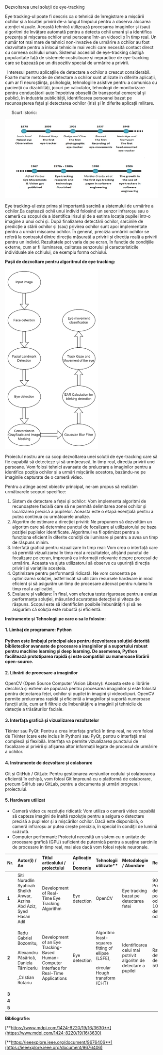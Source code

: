 <a name="_qyxep34u6rpm"></a>Dezvoltarea unei soluții de eye-tracking


Eye tracking-ul poate fi descris ca o tehnică de înregistrare a mișcării ochilor și a locației privirii de-a lungul timpului pentru a observa alocarea atenției vizuale. Această tehnică utilizează procesarea imaginilor și (sau) algoritmi de învățare automată pentru a detecta ochii umani și a identifica prezența și mișcarea ochilor unei persoane într-un videoclip în timp real. Un număr tot mai mare de tehnici non-invazive de urmărire a ochilor au fost dezvoltate pentru a înlocui tehnicile mai vechi care necesită contact direct cu corneea ochiului uman. Sistemul accesibil de eye-tracking câștigă popularitate față de sistemele costisitoare și nepractice de eye-tracking care se bazează pe un dispozitiv special de urmărire a privirii.

` `Interesul pentru aplicațiile de detectare a ochilor a crescut considerabil. Foarte multe metode de detectare a ochilor sunt utilizate în diferite aplicații, cum ar fi neuroștiința, psihologia, tehnologiile asistive pentru a comunica cu pacienții cu dizabilități, jocuri pe calculator, tehnologii de monitorizare pentru conducătorii auto împotriva oboselii (în transportul comercial și public), în industria publicității, identificarea persoanei bazat pe recunoașterea feței și detectarea ochilor (iris) și în diferite aplicații militare.


`	`Scurt istoric:

![](./imagini/Aspose.Words.ae0187df-f8f5-4160-9617-6086171e0a49.001.png)



Eye tracking-ul este prima și importantă sarcină a sistemului de urmărire a ochilor.Ea captează ochii unui individ folosind un senzor infraroșu sau o cameră cu scopul de a identifica irisul și de a estima locația pupilei într-o imagine a unui ochi și. După finalizarea detectării ochilor, sarcinile de predicție a stării ochilor și (sau) privirea ochilor sunt apoi implementate pentru a urmări mișcarea ochilor. În general, precizia urmăririi ochilor se referă la contrastul dintre direcția măsurată a privirii și direcția reală a privirii pentru un individ. Rezultatele pot varia de pe ecran, în funcție de condițiile externe, cum ar fi iluminarea, calitatea senzorului și caracteristicile individuale ale ochiului, de exemplu forma ochiului.


**Pașii de dezvoltare pentru algoritmul de eye tracking:**


![](./imagini/Aspose.Words.ae0187df-f8f5-4160-9617-6086171e0a49.002.png)

Proiectul nostru are ca scop dezvoltarea unei soluții de eye-tracking care să fie capabilă să detecteze și să urmărească, în timp real, direcția privirii unei persoane. Vom folosi tehnici avansate de prelucrare a imaginilor pentru a identifica poziția ochilor și a urmări mișcările acestora, bazându-ne pe imaginile capturate de o cameră video.

Pentru a atinge acest obiectiv principal, ne-am propus să realizăm următoarele scopuri specifice:

1. Sistem de detectare a feței și ochilor: Vom implementa algoritmi de recunoaștere facială care să ne permită delimitarea zonei ochilor și localizarea precisă a pupilelor. Aceasta este o etapă esențială pentru a putea continua cu următoarele analize.
1. Algoritm de estimare a direcției privirii: Ne propunem să dezvoltăm un algoritm care să determine punctul de focalizare al utilizatorului pe baza poziției pupilelor identificate. Algoritmul va fi optimizat pentru a funcționa eficient în diferite condiții de iluminare și pentru a avea un timp de răspuns minim.
1. Interfață grafică pentru vizualizare în timp real: Vom crea o interfață care să permită vizualizarea în timp real a rezultatelor, afișând punctul de focalizare pe ecran, împreună cu informații relevante despre procesul de urmărire. Aceasta va ajuta utilizatorul să observe cu ușurință direcția privirii și variațiile acesteia.
1. Optimizare pentru performanță ridicată: Ne vom concentra pe optimizarea soluției, astfel încât să utilizăm resursele hardware în mod eficient și să asigurăm un timp de procesare adecvat pentru rularea în timp real a aplicației.
1. Evaluare și validare: În final, vom efectua teste riguroase pentru a evalua performanța soluției, măsurând acuratețea detecției și viteza de răspuns. Scopul este să identificăm posibile îmbunătățiri și să ne asigurăm că soluția este robustă și eficientă.


**Instrumente și Tehnologii pe care o sa le folosim:**
####
#### <a name="_t5xwj9go18i"></a><a name="_69v097zeyuzj"></a>1. Limbaj de programare: Python
#### <a name="_bgjri666ndku"></a>Python este limbajul principal ales pentru dezvoltarea soluției datorită bibliotecilor avansate de procesare a imaginilor și a suportului robust pentru machine learning și deep learning. De asemenea, Python facilitează prototiparea rapidă și este compatibil cu numeroase librării open-source.


####
####
#### <a name="_rkeezqrlqajs"></a>2. Librării de procesare a imaginilor
OpenCV (Open Source Computer Vision Library): Aceasta este o librărie deschisă și extrem de populară pentru procesarea imaginilor și este folosită pentru detectarea feței, ochilor și pupilei în imagini și videoclipuri. OpenCV permite prelucrarea rapidă și eficientă a imaginilor și suportă numeroase funcții utile, cum ar fi filtrele de îmbunătățire a imaginii și tehnicile de detecție a trăsăturilor faciale.
#### <a name="_spklh9ntmp9o"></a>3. Interfața grafică și vizualizarea rezultatelor
Tkinter sau PyQt: Pentru a crea interfața grafică în timp real, ne vom folosi de Tkinter (care este inclus în Python) sau PyQt, pentru o interfață mai complexă și flexibilă. Interfața va permite vizualizarea punctului de focalizare al privirii și afișarea altor informații legate de procesul de urmărire a ochilor.
#### <a name="_kfbkitrll8ed"></a>4. Instrumente de dezvoltare și colaborare
Git și GitHub / GitLab: Pentru gestionarea versiunilor codului și colaborarea eficientă în echipă, vom folosi Git împreună cu o platformă de colaborare, precum GitHub sau GitLab, pentru a documenta și urmări progresul proiectului.
#### <a name="_v2uftygfsh77"></a>5. Hardware utilizat
- Cameră video cu rezoluție ridicată: Vom utiliza o cameră video capabilă să capteze imagini de înaltă rezoluție pentru a asigura o detectare precisă a pupilelor și a mișcărilor ochilor. Dacă este disponibilă, o cameră infraroșu ar putea crește precizia, în special în condiții de lumină scăzută.
- Computer performant: Proiectul necesită un sistem cu o unitate de procesare grafică (GPU) suficient de puternică pentru a susține sarcinile de procesare în timp real, mai ales dacă vom folosi rețele neuronale.












|Nr.|Autor(i) / An|Titlul articolului / proiectului|Aplicație / Domeniu |Tehnologii utilizate** |Metodologie / Abordare |Rezultate  |Limitări**  |Comentarii suplimentare** |
| :- | :- | :- | :- | :- | :- | :- | :- | :- |
|**1**|Siti Nuradlin Syahirah Sheikh Anwar, Azrina Abd Aziz, Syed Hasan Adil|Development of Real-Time Eye Tracking Algorithm |Eye detection|OpenCV|Eye tracking bazat pe detectarea fetei|90% Precizie in detectarea pozitiei ochilor si 100% detectarea ochilor|Eye detection fail pentru persoanele care poarta ochelari si apare glare-ul||
|**2**|<p>Radu Gabriel Bozomitu,</p><p>Alexandru Păsărică, Daniela Tărniceriu</p><p>,Cristian Rotariu </p>|Development of an Eye Tracking-Based Human-Computer Interface for Real-Time Applications|Eye detection|<p>Algoritmi: least-squares fitting of ellipse (LSFE),</p><p>circular Hough transform (CHT)</p>|Identificarea celui mai potrivit algoritm de detectare a pupilei|Rata de detectie de 84% la 50 pixeli|Algoritmul Starburst are precizie mica||
|**3**|||||||||
|**4**|||||||||
|**5**|||||||||











**Bibliografie:**

[**https://www.mdpi.com/1424-8220/19/16/3630**](https://www.mdpi.com/1424-8220/19/16/3630)

[**https://ieeexplore.ieee.org/document/9676406**](https://ieeexplore.ieee.org/document/9676406)
